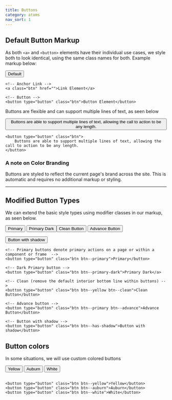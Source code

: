 ```yaml
---
title: Buttons
category: atoms
nav_sort: 1
---
```


## Default Button Markup
As both ```<a>``` and ```<button>``` elements have their individual use cases, we style both to look identical, using the same class names for both. Example markup below:

<div>
    <button type="button" class="btn">Default</button>
</div>

``` markup
<!-- Anchor Link -->
<a class="btn" href="">Link Element</a>

<!-- Button -->
<button type="button" class="btn">Button Element</button>
```
Buttons are flexible and can support multiple lines of text, as seen below

<div>
    <button type="button" class="btn">
        Buttons are able to support multiple lines of text, allowing the call to action to be any length.
    </button>
</div>

``` markup
<button type="button" class="btn">
    Buttons are able to support multiple lines of text, allowing the call to action to be any length.
</button>
```

### A note on Color Branding
Buttons are styled to reflect the current page's brand across the site. This is automatic and requires no additional markup or styling.

---

## Modified Button Types
We can extend the basic style types using modifier classes in our markup, as seen below.

<div>
    <button type="button" class="btn btn--primary">Primary</button>
    <button type="button" class="btn btn--primary-dark">Primary Dark</a>
    <button type="button" class="btn btn--clean">Clean Button</button>
    <button type="button" class="btn btn--primary btn--advance">Advance Button</button>
    <p>
        <button class="btn btn--has-shadow">Button with shadow</button>
    </p>
</div>

``` markup
<!-- Primary buttons denote primary actions on a page or within a component or frame  -->
<button type="button" class="btn btn--primary">Primary</button>

<!-- Dark Primary button -->
<button type="button" class="btn btn--primary-dark">Primary Dark</a>

<!-- Clean (remove the default interior bottom line within buttons) -->
<button type="button" class="btn btn--yellow btn--clean">Clean Button</button>

<!-- Advance button -->
<button type="button" class="btn btn--primary btn--advance">Advance Button</button>

<!-- Button with shadow -->
<button type="button" class="btn btn--has-shadow">Button with shadow</button>
```

## Button colors
In some situations, we will use custom colored buttons

<div>
    <button type="button" class="btn btn--yellow">Yellow</button>
    <button type="button" class="btn btn--auburn">Auburn</button>
    <button type="button" class="btn btn--white">White</button>
</div>

``` markup

<button type="button" class="btn btn--yellow">Yellow</button>
<button type="button" class="btn btn--auburn">Auburn</button>
<button type="button" class="btn btn--white">White</button>
```
